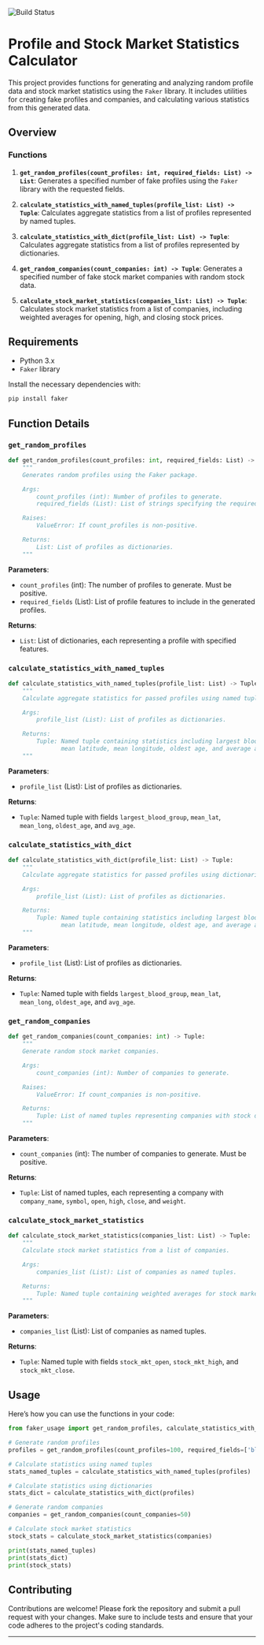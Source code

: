 ![Build Status](https://github.com/shan2312/faker_python/.github/workflows/Python\application/badge.svgX)
# Profile and Stock Market Statistics Calculator

This project provides functions for generating and analyzing random profile data and stock market statistics using the `Faker` library. It includes utilities for creating fake profiles and companies, and calculating various statistics from this generated data.

## Overview

### Functions

1. **`get_random_profiles(count_profiles: int, required_fields: List) -> List`**:
   Generates a specified number of fake profiles using the `Faker` library with the requested fields.

2. **`calculate_statistics_with_named_tuples(profile_list: List) -> Tuple`**:
   Calculates aggregate statistics from a list of profiles represented by named tuples.

3. **`calculate_statistics_with_dict(profile_list: List) -> Tuple`**:
   Calculates aggregate statistics from a list of profiles represented by dictionaries.

4. **`get_random_companies(count_companies: int) -> Tuple`**:
   Generates a specified number of fake stock market companies with random stock data.

5. **`calculate_stock_market_statistics(companies_list: List) -> Tuple`**:
   Calculates stock market statistics from a list of companies, including weighted averages for opening, high, and closing stock prices.

## Requirements

- Python 3.x
- `Faker` library

Install the necessary dependencies with:

```bash
pip install faker
```

## Function Details

### `get_random_profiles`

```python
def get_random_profiles(count_profiles: int, required_fields: List) -> List:
    """
    Generates random profiles using the Faker package.

    Args:
        count_profiles (int): Number of profiles to generate.
        required_fields (List): List of strings specifying the required profile features.

    Raises:
        ValueError: If count_profiles is non-positive.

    Returns:
        List: List of profiles as dictionaries.
    """
```

**Parameters**:
- `count_profiles` (int): The number of profiles to generate. Must be positive.
- `required_fields` (List): List of profile features to include in the generated profiles.

**Returns**:
- `List`: List of dictionaries, each representing a profile with specified features.

### `calculate_statistics_with_named_tuples`

```python
def calculate_statistics_with_named_tuples(profile_list: List) -> Tuple:
    """
    Calculate aggregate statistics for passed profiles using named tuples.

    Args:
        profile_list (List): List of profiles as dictionaries.

    Returns:
        Tuple: Named tuple containing statistics including largest blood group,
               mean latitude, mean longitude, oldest age, and average age.
    """
```

**Parameters**:
- `profile_list` (List): List of profiles as dictionaries.

**Returns**:
- `Tuple`: Named tuple with fields `largest_blood_group`, `mean_lat`, `mean_long`, `oldest_age`, and `avg_age`.

### `calculate_statistics_with_dict`

```python
def calculate_statistics_with_dict(profile_list: List) -> Tuple:
    """
    Calculate aggregate statistics for passed profiles using dictionaries.

    Args:
        profile_list (List): List of profiles as dictionaries.

    Returns:
        Tuple: Named tuple containing statistics including largest blood group,
               mean latitude, mean longitude, oldest age, and average age.
    """
```

**Parameters**:
- `profile_list` (List): List of profiles as dictionaries.

**Returns**:
- `Tuple`: Named tuple with fields `largest_blood_group`, `mean_lat`, `mean_long`, `oldest_age`, and `avg_age`.

### `get_random_companies`

```python
def get_random_companies(count_companies: int) -> Tuple:
    """
    Generate random stock market companies.

    Args:
        count_companies (int): Number of companies to generate.

    Raises:
        ValueError: If count_companies is non-positive.

    Returns:
        Tuple: List of named tuples representing companies with stock data.
    """
```

**Parameters**:
- `count_companies` (int): The number of companies to generate. Must be positive.

**Returns**:
- `Tuple`: List of named tuples, each representing a company with `company_name`, `symbol`, `open`, `high`, `close`, and `weight`.

### `calculate_stock_market_statistics`

```python
def calculate_stock_market_statistics(companies_list: List) -> Tuple:
    """
    Calculate stock market statistics from a list of companies.

    Args:
        companies_list (List): List of companies as named tuples.

    Returns:
        Tuple: Named tuple containing weighted averages for stock market open, high, and close prices.
    """
```

**Parameters**:
- `companies_list` (List): List of companies as named tuples.

**Returns**:
- `Tuple`: Named tuple with fields `stock_mkt_open`, `stock_mkt_high`, and `stock_mkt_close`.

## Usage

Here’s how you can use the functions in your code:

```python
from faker_usage import get_random_profiles, calculate_statistics_with_named_tuples, calculate_statistics_with_dict, get_random_companies, calculate_stock_market_statistics

# Generate random profiles
profiles = get_random_profiles(count_profiles=100, required_fields=['blood_group', 'current_location', 'birthdate'])

# Calculate statistics using named tuples
stats_named_tuples = calculate_statistics_with_named_tuples(profiles)

# Calculate statistics using dictionaries
stats_dict = calculate_statistics_with_dict(profiles)

# Generate random companies
companies = get_random_companies(count_companies=50)

# Calculate stock market statistics
stock_stats = calculate_stock_market_statistics(companies)

print(stats_named_tuples)
print(stats_dict)
print(stock_stats)
```

## Contributing

Contributions are welcome! Please fork the repository and submit a pull request with your changes. Make sure to include tests and ensure that your code adheres to the project's coding standards.

---
